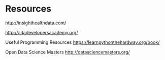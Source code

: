 # Resources

http://insighthealthdata.com/

http://adadevelopersacademy.org/


Useful Programming Resources
https://learnpythonthehardway.org/book/

Open Data Science Masters
http://datasciencemasters.org/
